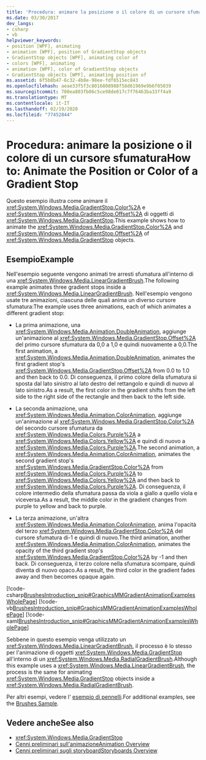 ```yaml
---
title: 'Procedura: animare la posizione o il colore di un cursore sfumatura'
ms.date: 03/30/2017
dev_langs:
- csharp
- vb
helpviewer_keywords:
- position [WPF], animating
- animation [WPF], position of GradientStop objects
- GradientStop objects [WPF], animating color of
- colors [WPF], animating
- animation [WPF], color of GradientStop objects
- GradientStop objects [WPF], animating position of
ms.assetid: 6f5b8b47-6c32-4b8e-98ee-fdf6515ec843
ms.openlocfilehash: aeae33f5f3c8016808988f58d61969e9b6f05039
ms.sourcegitcommit: 700ea803fb06c5ce98de017c7f76463ba33ff4a9
ms.translationtype: MT
ms.contentlocale: it-IT
ms.lasthandoff: 02/19/2020
ms.locfileid: "77452844"
---
```

# <a name="how-to-animate-the-position-or-color-of-a-gradient-stop"></a><span data-ttu-id="ef420-102">Procedura: animare la posizione o il colore di un cursore sfumatura</span><span class="sxs-lookup"><span data-stu-id="ef420-102">How to: Animate the Position or Color of a Gradient Stop</span></span>
<span data-ttu-id="ef420-103">Questo esempio illustra come animare il <xref:System.Windows.Media.GradientStop.Color%2A> e <xref:System.Windows.Media.GradientStop.Offset%2A> di oggetti di <xref:System.Windows.Media.GradientStop>.</span><span class="sxs-lookup"><span data-stu-id="ef420-103">This example shows how to animate the <xref:System.Windows.Media.GradientStop.Color%2A> and <xref:System.Windows.Media.GradientStop.Offset%2A> of <xref:System.Windows.Media.GradientStop> objects.</span></span>  
  
## <a name="example"></a><span data-ttu-id="ef420-104">Esempio</span><span class="sxs-lookup"><span data-stu-id="ef420-104">Example</span></span>  
 <span data-ttu-id="ef420-105">Nell'esempio seguente vengono animati tre arresti sfumatura all'interno di una <xref:System.Windows.Media.LinearGradientBrush>.</span><span class="sxs-lookup"><span data-stu-id="ef420-105">The following example animates three gradient stops inside a <xref:System.Windows.Media.LinearGradientBrush>.</span></span> <span data-ttu-id="ef420-106">Nell'esempio vengono usate tre animazioni, ciascuna delle quali anima un diverso cursore sfumatura:</span><span class="sxs-lookup"><span data-stu-id="ef420-106">The example uses three animations, each of which animates a different gradient stop:</span></span>  
  
- <span data-ttu-id="ef420-107">La prima animazione, una <xref:System.Windows.Media.Animation.DoubleAnimation>, aggiunge un'animazione al <xref:System.Windows.Media.GradientStop.Offset%2A> del primo cursore sfumatura da 0,0 a 1,0 e quindi nuovamente a 0,0.</span><span class="sxs-lookup"><span data-stu-id="ef420-107">The first animation, a <xref:System.Windows.Media.Animation.DoubleAnimation>, animates the first gradient stop's <xref:System.Windows.Media.GradientStop.Offset%2A> from 0.0 to 1.0 and then back to 0.0.</span></span> <span data-ttu-id="ef420-108">Di conseguenza, il primo colore della sfumatura si sposta dal lato sinistro al lato destro del rettangolo e quindi di nuovo al lato sinistro.</span><span class="sxs-lookup"><span data-stu-id="ef420-108">As a result, the first color in the gradient shifts from the left side to the right side of the rectangle and then back to the left side.</span></span>  
  
- <span data-ttu-id="ef420-109">La seconda animazione, una <xref:System.Windows.Media.Animation.ColorAnimation>, aggiunge un'animazione al <xref:System.Windows.Media.GradientStop.Color%2A> del secondo cursore sfumatura da <xref:System.Windows.Media.Colors.Purple%2A> a <xref:System.Windows.Media.Colors.Yellow%2A> e quindi di nuovo a <xref:System.Windows.Media.Colors.Purple%2A>.</span><span class="sxs-lookup"><span data-stu-id="ef420-109">The second animation, a <xref:System.Windows.Media.Animation.ColorAnimation>, animates the second gradient stop's <xref:System.Windows.Media.GradientStop.Color%2A> from <xref:System.Windows.Media.Colors.Purple%2A> to <xref:System.Windows.Media.Colors.Yellow%2A> and then back to <xref:System.Windows.Media.Colors.Purple%2A>.</span></span> <span data-ttu-id="ef420-110">Di conseguenza, il colore intermedio della sfumatura passa da viola a giallo a quello viola e viceversa.</span><span class="sxs-lookup"><span data-stu-id="ef420-110">As a result, the middle color in the gradient changes from purple to yellow and back to purple.</span></span>  
  
- <span data-ttu-id="ef420-111">La terza animazione, un'altra <xref:System.Windows.Media.Animation.ColorAnimation>, anima l'opacità del terzo <xref:System.Windows.Media.GradientStop.Color%2A> del cursore sfumatura di-1 e quindi di nuovo.</span><span class="sxs-lookup"><span data-stu-id="ef420-111">The third animation, another <xref:System.Windows.Media.Animation.ColorAnimation>, animates the opacity of the third gradient stop's <xref:System.Windows.Media.GradientStop.Color%2A> by -1 and then back.</span></span> <span data-ttu-id="ef420-112">Di conseguenza, il terzo colore nella sfumatura scompare, quindi diventa di nuovo opaco.</span><span class="sxs-lookup"><span data-stu-id="ef420-112">As a result, the third color in the gradient fades away and then becomes opaque again.</span></span>  
  
 [!code-csharp[BrushesIntroduction_snip#GraphicsMMGradientAnimationExamplesWholePage](~/samples/snippets/csharp/VS_Snippets_Wpf/BrushesIntroduction_snip/CSharp/GradientStopAnimationExample.cs#graphicsmmgradientanimationexampleswholepage)]
 [!code-vb[BrushesIntroduction_snip#GraphicsMMGradientAnimationExamplesWholePage](~/samples/snippets/visualbasic/VS_Snippets_Wpf/BrushesIntroduction_snip/visualbasic/gradientstopanimationexample.vb#graphicsmmgradientanimationexampleswholepage)]
 [!code-xaml[BrushesIntroduction_snip#GraphicsMMGradientAnimationExamplesWholePage](~/samples/snippets/xaml/VS_Snippets_Wpf/BrushesIntroduction_snip/XAML/GradientStopAnimationExample.xaml#graphicsmmgradientanimationexampleswholepage)]  
  
 <span data-ttu-id="ef420-113">Sebbene in questo esempio venga utilizzato un <xref:System.Windows.Media.LinearGradientBrush>, il processo è lo stesso per l'animazione di oggetti <xref:System.Windows.Media.GradientStop> all'interno di un <xref:System.Windows.Media.RadialGradientBrush>.</span><span class="sxs-lookup"><span data-stu-id="ef420-113">Although this example uses a <xref:System.Windows.Media.LinearGradientBrush>, the process is the same for animating <xref:System.Windows.Media.GradientStop> objects inside a <xref:System.Windows.Media.RadialGradientBrush>.</span></span>  
  
 <span data-ttu-id="ef420-114">Per altri esempi, vedere l' [esempio di pennelli](https://github.com/Microsoft/WPF-Samples/tree/master/Graphics/Brushes).</span><span class="sxs-lookup"><span data-stu-id="ef420-114">For additional examples, see the [Brushes Sample](https://github.com/Microsoft/WPF-Samples/tree/master/Graphics/Brushes).</span></span>  
  
## <a name="see-also"></a><span data-ttu-id="ef420-115">Vedere anche</span><span class="sxs-lookup"><span data-stu-id="ef420-115">See also</span></span>

- <xref:System.Windows.Media.GradientStop>
- [<span data-ttu-id="ef420-116">Cenni preliminari sull'animazione</span><span class="sxs-lookup"><span data-stu-id="ef420-116">Animation Overview</span></span>](animation-overview.md)
- [<span data-ttu-id="ef420-117">Cenni preliminari sugli storyboard</span><span class="sxs-lookup"><span data-stu-id="ef420-117">Storyboards Overview</span></span>](storyboards-overview.md)
